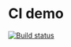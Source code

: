 # CI demo

[![Build status](https://ci.appveyor.com/api/projects/status/okbdt2g0eoi43h5j?svg=true)](https://ci.appveyor.com/project/Vasilij-jV/ajs-4)